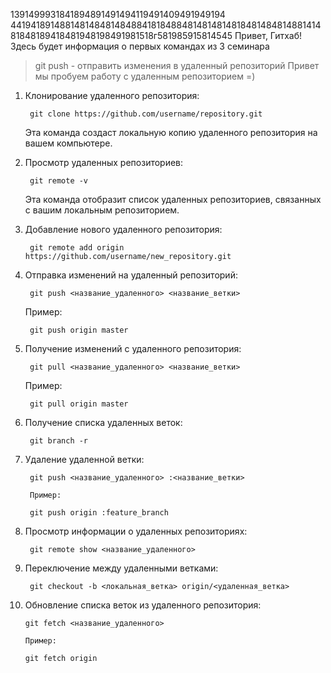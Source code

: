 1391499931841894891491494119491409491949194
4419418914881481484814848841818488481481481481848148481488141481848189418481948198491981518г581985915814545
Привет, Гитхаб! Здесь будет информация о первых командах из 3 семинара
> git push - отправить изменения в удаленный репозиторий 
Привет мы пробуем работу с удаленным репозиторием =)

1. Клонирование удаленного репозитория:

        git clone https://github.com/username/repository.git

    Эта команда создаст локальную копию удаленного репозитория на вашем компьютере.

2. Просмотр удаленных репозиториев:

        git remote -v

    Эта команда отобразит список удаленных репозиториев, связанных с вашим локальным репозиторием.

3. Добавление нового удаленного репозитория:

        git remote add origin https://github.com/username/new_repository.git

4. Отправка изменений на удаленный репозиторий:

        git push <название_удаленного> <название_ветки>

    Пример:

        git push origin master

5. Получение изменений с удаленного репозитория:

        git pull <название_удаленного> <название_ветки>

    Пример:
 
        git pull origin master

6. Получение списка удаленных веток:

        git branch -r

7. Удаление удаленной ветки:

        git push <название_удаленного> :<название_ветки>

        Пример:

        git push origin :feature_branch

8. Просмотр информации о удаленных репозиториях:

        git remote show <название_удаленного>

9. Переключение между удаленными ветками:

        git checkout -b <локальная_ветка> origin/<удаленная_ветка>

10. Обновление списка веток из удаленного репозитория:

        git fetch <название_удаленного>

        Пример:

        git fetch origin
